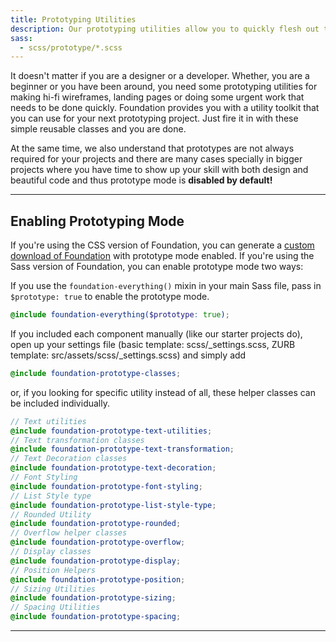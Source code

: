 ```yaml
---
title: Prototyping Utilities
description: Our prototyping utilities allow you to quickly flesh out the skeletal sketches and turn them into hi-fi wireframes.
sass:
  - scss/prototype/*.scss
---
```


It doesn't matter if you are a designer or a developer. Whether, you are a beginner or you have been around, you need some prototyping utilities for making hi-fi wireframes, landing pages or doing some urgent work that needs to be done quickly. Foundation provides you with a utility toolkit that you can use for your next prototyping project. Just fire it in with these simple reusable classes and you are done.

At the same time, we also understand that prototypes are not always required for your projects and there are many cases specially in bigger projects where you have time to show up your skill with both design and beautiful code and thus prototype mode is **disabled by default!**  

---

## Enabling Prototyping Mode

If you're using the CSS version of Foundation, you can generate a <a href="https://foundation.zurb.com/sites/download">custom download of Foundation</a> with prototype mode enabled. If you're using the Sass version of Foundation, you can enable prototype mode two ways:

If you use the `foundation-everything()` mixin in your main Sass file, pass in `$prototype: true` to enable the prototype mode.

```scss
@include foundation-everything($prototype: true);
```

If you included each component manually (like our starter projects do), open up your settings file (basic template: scss/_settings.scss, ZURB template: src/assets/scss/_settings.scss) and simply add

```scss
@include foundation-prototype-classes;
```
or, if you looking for specific utility instead of all, these helper classes can be included individually.

```scss
// Text utilities
@include foundation-prototype-text-utilities;
// Text transformation classes
@include foundation-prototype-text-transformation;
// Text Decoration classes
@include foundation-prototype-text-decoration;
// Font Styling
@include foundation-prototype-font-styling;
// List Style type
@include foundation-prototype-list-style-type;
// Rounded Utility
@include foundation-prototype-rounded;
// Overflow helper classes
@include foundation-prototype-overflow;
// Display classes
@include foundation-prototype-display;
// Position Helpers
@include foundation-prototype-position;
// Sizing Utilities
@include foundation-prototype-sizing;
// Spacing Utilities
@include foundation-prototype-spacing;
```

---


